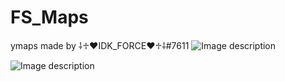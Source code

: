 # FS_Maps
ymaps made by ⸸♱♥IDK_FORCE♥♱⸸#7611
![Image description](https://cdn.discordapp.com/attachments/784243374269661195/967037986069962782/unknown.png)

![Image description]()
